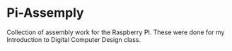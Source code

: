 # Pi-Assemply
Collection of assembly work for the Raspberry PI. These were done for my Introduction to Digital Computer Design class.
